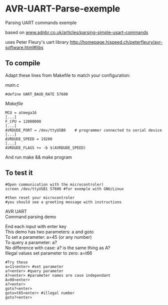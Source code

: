AVR-UART-Parse-exemple
======================

Parsing UART commands exemple

based on www.adnbr.co.uk/articles/parsing-simple-usart-commands

uses Peter Fleury's uart library http://homepage.hispeed.ch/peterfleury/avr-software.html#libs


To compile
---
Adapt these lines from Makefile to match your configuration:

*main.c*

    #define UART_BAUD_RATE 57600

*Makefile*

    MCU = atmega16
	[...]
    F_CPU = 12000000
	[...]
    AVRDUDE_PORT = /dev/ttyUSB0    # programmer connected to serial device
	[...]
    AVRDUDE_SPEED = 19200
	[...]
    AVRDUDE_FLAGS += -b $(AVRDUDE_SPEED)

And run
	make && make program

To test it 
---
    #Open communication with the microcontroler)
    screen /dev/ttyUSB1 57600 #for exemple with GNU/Linux
	
	#then reset your microcontroler
	#you should see a greeting message with instructions
	
AVR UART  
Command parsing demo  

End each input with enter key  
This demo has two parameters: a and goto  
To set a parameter: a=45 (or any number)  
To query a parameter: a?  
No difference with case: a? is the same thing as A?  
Illegal values set parameter to zero: a=t66  

	#Try these
	a=11<enter> #set parameter
	a?<enter> #query parameter
	A?<enter> #parameter names are case independant
	A=98<enter>
	a?<enter>
	goto?<enter>
	goto=t65<enter> #illegal number
	goto?<enter>
	

